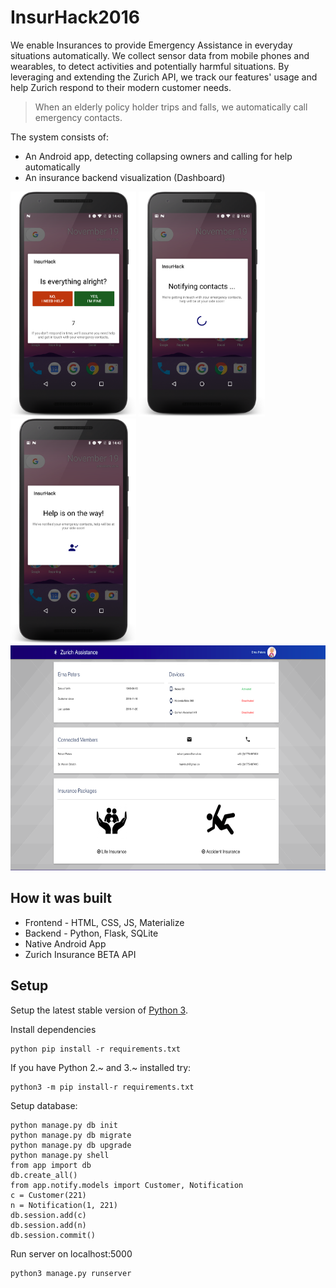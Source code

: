 # InsurHack2016

We enable Insurances to provide Emergency Assistance in everyday situations automatically. We collect sensor data from mobile phones and wearables, to detect activities and potentially harmful situations. By leveraging and extending the Zurich API, we track our features' usage and help Zurich respond to their modern customer needs.

> When an elderly policy holder trips and falls, we automatically call emergency contacts.

The system consists of:
- An Android app, detecting collapsing owners and calling for help automatically
- An insurance backend visualization (Dashboard)

<img src="/Media/Screenshots/android_screenshot_01.png" height="360">
<img src="/Media/Screenshots/android_screenshot_02.png" height="360">
<img src="/Media/Screenshots/android_screenshot_03.png" height="360">

<img src="/Media/Screenshots/finished-dashboard.png" height="360">

## How it was built
- Frontend - HTML, CSS, JS, Materialize
- Backend - Python, Flask, SQLite
- Native Android App
- Zurich Insurance BETA API

## Setup
Setup the latest stable version of [Python 3](https://www.python.org/download/releases/3.0/).

Install dependencies
```
python pip install -r requirements.txt
```

If you have Python 2.~ and 3.~ installed try:
```
python3 -m pip install-r requirements.txt
```

Setup database:
```
python manage.py db init
python manage.py db migrate
python manage.py db upgrade
python manage.py shell
from app import db
db.create_all()
from app.notify.models import Customer, Notification
c = Customer(221)
n = Notification(1, 221)
db.session.add(c)
db.session.add(n)
db.session.commit()
```

Run server on localhost:5000
```
python3 manage.py runserver
```
